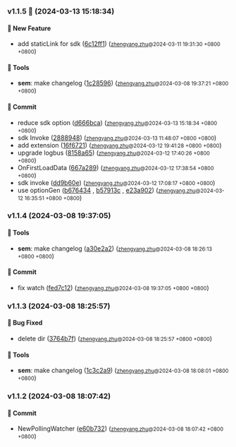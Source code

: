### v1.1.5 🌈 (2024-03-13 15:18:34)

#### 🚀  New Feature
  * add staticLink for sdk ([6c12ff1](https://github.com/sandwich-go/hotswap/commit/6c12ff105ee7f54b6c2596b8f862f5b4d33875ab)) (<small>[zhengyang.zhu](zhengyang.zhu@centurygame.com)@2024-03-11 19:31:30 &#43;0800 &#43;0800</small>)

#### 🤖  Tools
  * **sem**: make changelog ([1c28596](https://github.com/sandwich-go/hotswap/commit/1c28596f82e17d6c95d7aa227e274ec6da08cc2f)) (<small>[zhengyang.zhu](zhengyang.zhu@centurygame.com)@2024-03-08 19:37:21 &#43;0800 &#43;0800</small>)

#### 💪  Commit
  * reduce sdk option ([d666bca](https://github.com/sandwich-go/hotswap/commit/d666bca65377227b0b86e49e115f29e00c3c088e)) (<small>[zhengyang.zhu](zhengyang.zhu@centurygame.com)@2024-03-13 15:18:34 &#43;0800 &#43;0800</small>)
  * sdk Invoke ([2888948](https://github.com/sandwich-go/hotswap/commit/28889483f79ac903d1a7cbac18e8f49b18046d87)) (<small>[zhengyang.zhu](zhengyang.zhu@centurygame.com)@2024-03-13 11:48:07 &#43;0800 &#43;0800</small>)
  * add extension ([16f6721](https://github.com/sandwich-go/hotswap/commit/16f672146e9aa8a43dc6f51794104fc2aad6d970)) (<small>[zhengyang.zhu](zhengyang.zhu@centurygame.com)@2024-03-12 19:41:28 &#43;0800 &#43;0800</small>)
  * upgrade logbus ([8158a65](https://github.com/sandwich-go/hotswap/commit/8158a65d56db66c7e9df8ee3eb0dc993777c29c3)) (<small>[zhengyang.zhu](zhengyang.zhu@centurygame.com)@2024-03-12 17:40:26 &#43;0800 &#43;0800</small>)
  * OnFirstLoadData ([667a289](https://github.com/sandwich-go/hotswap/commit/667a289dd5af9d8f74edffa6f194aaa40db4c819)) (<small>[zhengyang.zhu](zhengyang.zhu@centurygame.com)@2024-03-12 17:38:54 &#43;0800 &#43;0800</small>)
  * sdk invoke ([dd9b60e](https://github.com/sandwich-go/hotswap/commit/dd9b60e9cffcdf0a85e8a5ed7de74f8f5923ff28)) (<small>[zhengyang.zhu](zhengyang.zhu@centurygame.com)@2024-03-12 17:08:17 &#43;0800 &#43;0800</small>)
  * use optionGen ([b676434](https://github.com/sandwich-go/hotswap/commit/b67643404b253df0ab17252bf35201a160a32ace) , [b57913c](https://github.com/sandwich-go/hotswap/commit/b57913c4ff8395964842b214313cdb2d639c12d1) , [e23a902](https://github.com/sandwich-go/hotswap/commit/e23a90299eb9d2e05d6a128686723e33b0d479ff)) (<small>[zhengyang.zhu](zhengyang.zhu@centurygame.com)@2024-03-12 16:35:51 &#43;0800 &#43;0800</small>)

### v1.1.4 (2024-03-08 19:37:05)

#### 🤖  Tools
  * **sem**: make changelog ([a30e2a2](https://github.com/sandwich-go/hotswap/commit/a30e2a25f1c47d2aa904df2262633d329ed31b57)) (<small>[zhengyang.zhu](zhengyang.zhu@centurygame.com)@2024-03-08 18:26:13 &#43;0800 &#43;0800</small>)

#### 💪  Commit
  * fix watch ([fed7c12](https://github.com/sandwich-go/hotswap/commit/fed7c12a1e2abbb01504e5df54d69db962e5351a)) (<small>[zhengyang.zhu](zhengyang.zhu@centurygame.com)@2024-03-08 19:37:05 &#43;0800 &#43;0800</small>)

### v1.1.3 (2024-03-08 18:25:57)

#### 🐛  Bug Fixed
  * delete dir ([3764b7f](https://github.com/sandwich-go/hotswap/commit/3764b7ff8e18648e604bee7a98ad7d72e70e6912)) (<small>[zhengyang.zhu](zhengyang.zhu@centurygame.com)@2024-03-08 18:25:57 &#43;0800 &#43;0800</small>)

#### 🤖  Tools
  * **sem**: make changelog ([1c3c2a9](https://github.com/sandwich-go/hotswap/commit/1c3c2a98a5b03d4e37d7d2b06bfed94d215bd4e7)) (<small>[zhengyang.zhu](zhengyang.zhu@centurygame.com)@2024-03-08 18:08:01 &#43;0800 &#43;0800</small>)

### v1.1.2 (2024-03-08 18:07:42)

#### 💪  Commit
  * NewPollingWatcher ([e60b732](https://github.com/sandwich-go/hotswap/commit/e60b73260162bc4baafe7df976d84f7c285f7efe)) (<small>[zhengyang.zhu](zhengyang.zhu@centurygame.com)@2024-03-08 18:07:42 &#43;0800 &#43;0800</small>)



